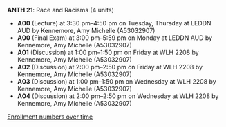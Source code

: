 **ANTH 21**: Race and Racisms (4 units)

- **A00** (Lecture) at 3:30 pm–4:50 pm on Tuesday, Thursday at LEDDN AUD by Kennemore, Amy Michelle (A53032907)
- **A00** (Final Exam) at 3:00 pm–5:59 pm on Monday at LEDDN AUD by Kennemore, Amy Michelle (A53032907)
- **A01** (Discussion) at 1:00 pm–1:50 pm on Friday at WLH 2208 by Kennemore, Amy Michelle (A53032907)
- **A02** (Discussion) at 2:00 pm–2:50 pm on Friday at WLH 2208 by Kennemore, Amy Michelle (A53032907)
- **A03** (Discussion) at 1:00 pm–1:50 pm on Wednesday at WLH 2208 by Kennemore, Amy Michelle (A53032907)
- **A04** (Discussion) at 2:00 pm–2:50 pm on Wednesday at WLH 2208 by Kennemore, Amy Michelle (A53032907)

[Enrollment numbers over time](./ANTH21.tsv)
